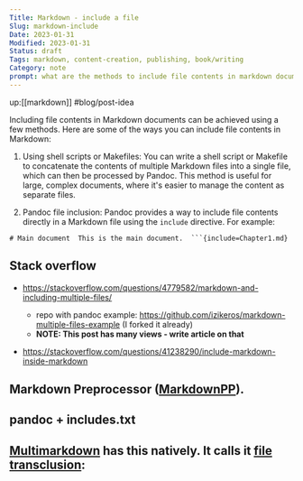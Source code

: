 ```yaml
---
Title: Markdown - include a file
Slug: markdown-include
Date: 2023-01-31
Modified: 2023-01-31
Status: draft
Tags: markdown, content-creation, publishing, book/writing 
Category: note
prompt: what are the methods to include file contents in markdown documents (like LaTeX \include{} command). Are there any markdown extensions or markdown supersets that allows including?
---
```

up:[[markdown]]
#blog/post-idea 

Including file contents in Markdown documents can be achieved using a few methods. Here are some of the ways you can include file contents in Markdown:

1.  Using shell scripts or Makefiles: You can write a shell script or Makefile to concatenate the contents of multiple Markdown files into a single file, which can then be processed by Pandoc. This method is useful for large, complex documents, where it's easier to manage the content as separate files.
    
2.  Pandoc file inclusion: Pandoc provides a way to include file contents directly in a Markdown file using the `include` directive. For example:
    



`# Main document  This is the main document.  ```{include=Chapter1.md}`

## Stack overflow
- https://stackoverflow.com/questions/4779582/markdown-and-including-multiple-files/
	- repo with pandoc example: https://github.com/izikeros/markdown-multiple-files-example (I forked it already)
	- **NOTE: This post has many views - write article on that**
	
- https://stackoverflow.com/questions/41238290/include-markdown-inside-markdown


## Markdown Preprocessor ([MarkdownPP](https://github.com/jreese/markdown-pp)).

## pandoc + includes.txt


## [Multimarkdown](http://fletcherpenney.net/multimarkdown/) has this natively. It calls it [file transclusion](https://fletcher.github.io/MultiMarkdown-5/transclusion.html):